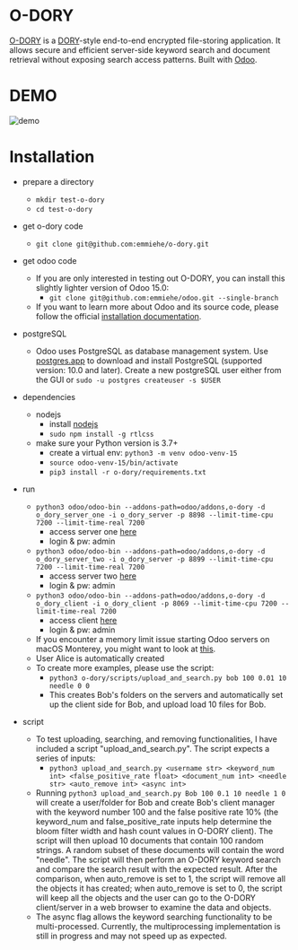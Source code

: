 # O-DORY
[O-DORY](o_dory_report.pdf) is a [DORY](https://www.usenix.org/conference/osdi20/presentation/dauterman-dory)-style end-to-end encrypted file-storing application. It allows secure and efficient server-side keyword search and document retrieval without exposing search access patterns. 
Built with [Odoo](https://github.com/odoo/odoo).

# DEMO
![demo](scripts/imgs/demo.gif)

# Installation
* prepare a directory
  * `mkdir test-o-dory`
  * `cd test-o-dory`

* get o-dory code
  * `git clone git@github.com:emmiehe/o-dory.git`

* get odoo code
  * If you are only interested in testing out O-DORY, you can install this slightly lighter version of Odoo 15.0:
    * `git clone git@github.com:emmiehe/odoo.git --single-branch`
  * If you want to learn more about Odoo and its source code, please follow the official [installation documentation](https://www.odoo.com/documentation/15.0/administration/install/install.html).

* postgreSQL
  * Odoo uses PostgreSQL as database management system. Use [postgres.app](https://postgresapp.com/) to download and install PostgreSQL (supported version: 10.0 and later). Create a new postgreSQL user either from the GUI or `sudo -u postgres createuser -s $USER`

* dependencies
  * nodejs
    * install [nodejs](https://nodejs.org/en/download/)
    * `sudo npm install -g rtlcss`
  * make sure your Python version is 3.7+
    * create a virtual env: `python3 -m venv odoo-venv-15`
    * `source odoo-venv-15/bin/activate`
    * `pip3 install -r o-dory/requirements.txt`

* run
  * `python3 odoo/odoo-bin --addons-path=odoo/addons,o-dory -d o_dory_server_one -i o_dory_server -p 8898 --limit-time-cpu 7200 --limit-time-real 7200`
    * access server one [here](http://localhost:8898)
    * login & pw: admin
  * `python3 odoo/odoo-bin --addons-path=odoo/addons,o-dory -d o_dory_server_two -i o_dory_server -p 8899 --limit-time-cpu 7200 --limit-time-real 7200`
    * access server two [here](http://localhost:8899)
    * login & pw: admin
  * `python3 odoo/odoo-bin --addons-path=odoo/addons,o-dory -d o_dory_client -i o_dory_client -p 8069 --limit-time-cpu 7200 --limit-time-real 7200`
    * access client [here](http://localhost:8069)
    * login & pw: admin
  * If you encounter a memory limit issue starting Odoo servers on macOS Monterey, you might want to look at [this](https://github.com/odoo/odoo/issues/79112). 
  * User Alice is automatically created
  * To create more examples, please use the script:
    * `python3 o-dory/scripts/upload_and_search.py bob 100 0.01 10 needle 0 0`
    * This creates Bob's folders on the servers and automatically set up the client side for Bob, and upload load 10 files for Bob.

* script
  * To test uploading, searching, and removing functionalities, I have included a script "upload_and_search.py". The script expects a series of inputs:
    * `python3 upload_and_search.py <username str> <keyword_num int> <false_positive_rate float> <document_num int> <needle str> <auto_remove int> <async int>`
  * Running `python3 upload_and_search.py Bob 100 0.1 10 needle 1 0` will create a user/folder for Bob and create Bob's client manager with the keyword number 100 and the false positive rate 10% (the keyword_num and false_positive_rate inputs help determine the bloom filter width and hash count values in O-DORY client). The script will then upload 10 documents that contain 100 random strings. A random subset of these documents will contain the word "needle". The script will then perform an O-DORY keyword search and compare the search result with the expected result. After the comparison, when auto_remove is set to 1, the script will remove all the objects it has created; when auto_remove is set to 0, the script will keep all the objects and the user can go to the O-DORY client/server in a web browser to examine the data and objects.
  * The async flag allows the keyword searching functionality to be multi-processed. Currently, the multiprocessing implementation is still in progress and may not speed up as expected.
